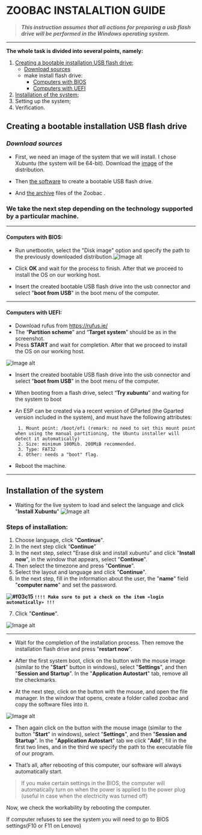 # ZOOBAC INSTALALTION GUIDE

> ***This instruction assumes that all actions for preparing a usb flash drive will be performed in the
Windows operating system.***
____

**The whole task is divided into several points, namely:**

1. [Creating a bootable installation USB flash drive](#creating-a-bootable-installation-usb-flash-drive);
      - [Download sources](#download-sources)
      - make install flash drive:
          - [Computers with BIOS](#computers-with-bios)
          - [Computers with UEFI](#computers-with-uefi)
2. [Installation of the system](#installation-of-the-system);
3. Setting up the system;
4. Verification.

## Creating a bootable installation USB flash drive

### *Download sources*

- First, we need an image of the system that we will install. I chose Xubuntu (the system will be 64-bit). Download the [image](https://www.mirrorservice.org/sites/cdimage.ubuntu.com/cdimage/xubuntu/releases/20.04/release/xubuntu-20.04.2-desktop-amd64.iso) of the distribution.

- Then [the software](https://github.com/unetbootin/unetbootin/releases/download/647/unetbootin-windows-647.exe) to create a bootable USB flash drive.
- And [the archive](https://github.com/GetCider/zoobac_documentation/blob/master/src/Linux.zip) files of the Zoobac .


### **We take the next step depending on the technology supported by a particular machine.**
___

#### **Computers with BIOS:**

- Run unetbootin, select the "Disk image" option and specify the path to the previously downloaded distribution.![Image alt](https://github.com/GetCider/zoobac_documentation/raw/master/imgs/old_pc_1.jpg)

- Click **OK** and wait for the process to finish. After that we proceed to install the OS on our working host.

- Insert the created bootable USB flash drive into the usb connector and select "**boot from USB**" in the boot menu of the computer.

____

#### **Computers with UEFI:**

- Download rufus from https://rufus.ie/
- The “**Partition scheme**” and “**Target system**” should be as in the screenshot.
- Press **START** and wait for completion. After that we proceed to install the OS on our working host.

![Image alt](https://github.com/GetCider/zoobac_documentation/raw/master/imgs/new_pc_1.jpg)

- Insert the created bootable USB flash drive into the usb connector and select "**boot from USB**" in the boot menu of the computer.

- When booting from a flash drive, select “**Try xubuntu**” and waiting for the system to boot
  

- An ESP can be created via a recent version of GParted (the Gparted version included in the system), and must have the following attributes:
  
       1. Mount point: /boot/efi (remark: no need to set this mount point when using the manual partitioning, the Ubuntu installer will detect it automatically)
       2. Size: minimum 100Mib. 200MiB recommended.
       3. Type: FAT32
       4. Other: needs a "boot" flag.

- Reboot the machine.

____

## Installation of the system

- Waiting for the live system to load and select the language and click "**Install Xubuntu**"
  ![Image alt](https://github.com/GetCider/zoobac_documentation/raw/master/imgs/installation1.png)

### Steps of installation: 

1. Choose language, click "**Continue**".
2. In the next stеp click “**Continue**”
3. In the next step, select "Erase disk and install xubuntu" and click "**Install now**", in the window that appears, select "**Continue**".
4. Then select the timezone and press "**Continue**".
5. Select the layout and language and click "**Continue**".
6. In the next step, fill in the information about the user, the "**name**" field "**computer name**" and set the password.

**![#f03c15](https://via.placeholder.com/15/f03c15/000000?text=+) `!!!! Make sure to put a check on the item «login automatically» !!!`**

 7.  Click "**Continue**".
   
![Image alt](https://github.com/GetCider/zoobac_documentation/raw/master/imgs/installation2.png)

____

- Wait for the completion of the installation process. Then remove the installation flash drive and press "**restart now**".

- After the first system boot, click on the button with the mouse image (similar to the "**Start**" button in windows), select "**Settings**", and then "**Session and Startup**". In the "**Application Autostart**" tab, remove all the checkmarks.

- At the next step, click on the button with the mouse, and open the file manager. In the window that opens, create a folder called zoobac and copy the software files into it.

![Image alt](https://github.com/GetCider/zoobac_documentation/raw/master/imgs/installation3.png)

- Then again click on the button with the mouse image (similar to the button "**Start**" in windows), select "**Settings**", and then "**Session and Startup**". In the "**Application Autostart**" tab we click "**Add**", fill in the first two lines, and in the third we specify the path to the executable file of our program.

- That’s all, after rebooting of this computer, our software will always automatically start.

>If you make certain settings in the BIOS, the computer will automatically turn on when the power is applied to the power plug (useful in case when the electricity was turned off)

Now, we check the workability by rebooting the computer.

If computer refuses to see the system you will need to go to BIOS settings(F10 or F11 on Lenovo)
